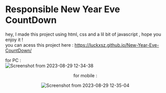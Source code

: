 # Responsible  New Year Eve CountDown
hey, I made this project using html, css and a lil bit of javascript , hope you enjoy it !  <br>
you can acess this project here : https://luckxsz.github.io/New-Year-Eve-CountDown/

for PC :  <br>
![Screenshot from 2023-08-29 12-34-38](https://github.com/LuckxSz/New-Year-Eve-CountDown/assets/135531180/fd58c0df-d455-4c3a-bf24-60292cb0e38b)


<div align='center'>
 for mobile : <br>  
 
![Screenshot from 2023-08-29 12-35-04](https://github.com/LuckxSz/New-Year-Eve-CountDown/assets/135531180/2ee31f9f-9668-4c02-bb50-0199cffbdf5b)
</div>
